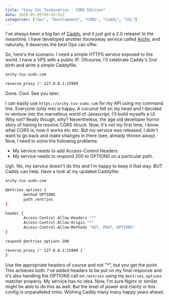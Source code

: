 ```yaml
---
title: "Easy SSL Termination - CORS Edition"
date: 2020-05-05T09:43:52Z
categories: ["Ops", "Development", "CORS", "Caddy", "SSL"]
---
```


I've always been a big fan of [Caddy](https://caddyserver.com/), and it just got a 2.0 release! In the meantime, I have developed another throwaway service called [Archy](https://github.com/tchaudhry91/archy), and naturally, it deserves the best Ops can offer.

So, here's the scenario. I need a simple HTTPS service exposed to the world. I have a VPS with a public IP. Ofcourse, I'll celebrate Caddy's 2nd birth and write a simple Caddyfile.

```bash
archy.tux-sudo.com

reverse_proxy /* 127.0.0.1:15999
```

Done. Cool. See you later.

I can easily use `https://archy.tux-sudo.com` for my API using my command line. Everyone (only me) is happy. A cocunut fell on my head and I decided to venture into the marvellous world of Javascript. I'll build myselfs a UI. Why not? Really though, why? Nevertheless, the age old developer horror story of having to resolve CORS struck. Now, it's not my first time, I know what CORS is, how it works etc etc. But my service was released, I didn't want to go back and make changes in there (see, already thrown away). Now, I need to solve the following problems:

- My service needs to add Access-Control Headers
- My service needs to respond 200 to OPTIONS on a particular path.

Ugh. No, my service doesn't do this and I'm happy to keep it that way. BUT Caddy can help. Have a look at my updated Caddyfile:

```bash
archy.tux-sudo.com

@entries_options {
        method OPTIONS
        path /entries
}

header {
        Access-Control-Allow-Headers "*"
        Access-Control-Allow-Origin "*"
        Access-Control-Allow-Methods "GET, POST, OPTIONS"
}

respond @entries_options 200

reverse_proxy /* 127.0.0.1:15999 {
}
```

Use the appropriate headers of course and not "\*", but you get the point. This achieves both. I've added headers to be put on my final response and it's also handling the OPTIONS call on `/entries` using my `@entries_options` matcher properly. My service has no idea. Now, I'm sure Nginx or similar might be able to do this as well. But the level of power and clarity in this config is unparalleled imho. Wishing Caddy many many happy years ahead.
